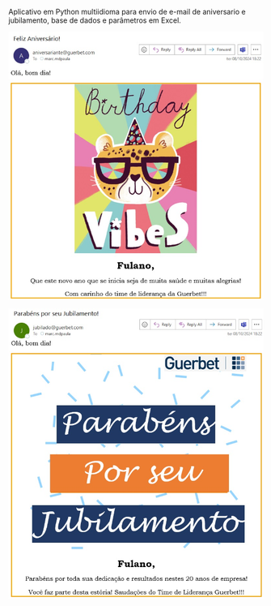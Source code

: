 Aplicativo em Python multiidioma para envio de e-mail de aniversario e jubilamento, base de dados e parâmetros em Excel.

![e-mail-Aniver-Brasil](BRASIL/img/e-mail-Aniver-Brasil.jpg)

![e-mail-Jubilo-Brasil](BRASIL/img/e-mail-Jubilo-Brasil.jpg)
